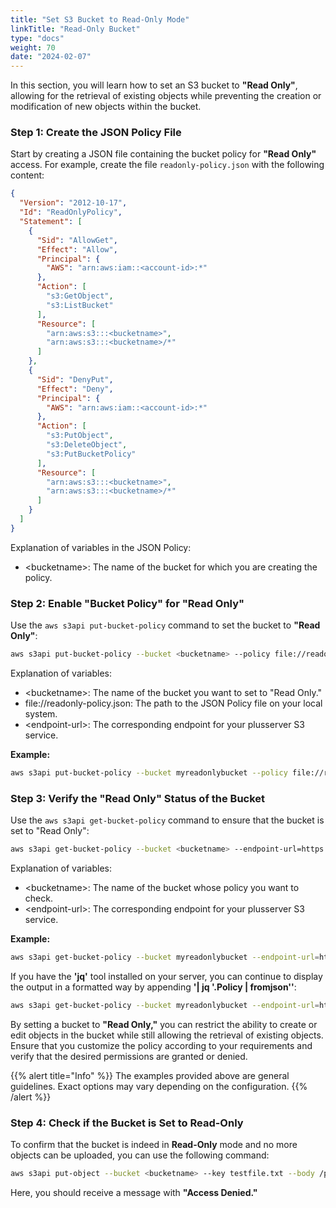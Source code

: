 ```yaml
---
title: "Set S3 Bucket to Read-Only Mode"
linkTitle: "Read-Only Bucket"
type: "docs"
weight: 70
date: "2024-02-07"
---
```


In this section, you will learn how to set an S3 bucket to **"Read Only"**, allowing for the retrieval of existing objects while preventing the creation or modification of new objects within the bucket.

### Step 1: Create the JSON Policy File

Start by creating a JSON file containing the bucket policy for **"Read Only"** access. For example, create the file `readonly-policy.json` with the following content:

```json
{
  "Version": "2012-10-17",
  "Id": "ReadOnlyPolicy",
  "Statement": [
    {
      "Sid": "AllowGet",
      "Effect": "Allow",
      "Principal": {
        "AWS": "arn:aws:iam::<account-id>:*"
      },
      "Action": [
        "s3:GetObject",
        "s3:ListBucket"
      ],
      "Resource": [
        "arn:aws:s3:::<bucketname>",
        "arn:aws:s3:::<bucketname>/*"
      ]
    },
    {
      "Sid": "DenyPut",
      "Effect": "Deny",
      "Principal": {
        "AWS": "arn:aws:iam::<account-id>:*"
      },
      "Action": [
        "s3:PutObject",
        "s3:DeleteObject",
        "s3:PutBucketPolicy"
      ],
      "Resource": [
        "arn:aws:s3:::<bucketname>",
        "arn:aws:s3:::<bucketname>/*"
      ]
    }
  ]
}
```

Explanation of variables in the JSON Policy:

* \<bucketname>: The name of the bucket for which you are creating the policy.

### Step 2: Enable "Bucket Policy" for "Read Only"

Use the `aws s3api put-bucket-policy` command to set the bucket to **"Read Only"**:

```bash
aws s3api put-bucket-policy --bucket <bucketname> --policy file://readonly-policy.json --endpoint-url=https://<endpoint-url>
```

Explanation of variables:

* \<bucketname>: The name of the bucket you want to set to "Read Only."
* file://readonly-policy.json: The path to the JSON Policy file on your local system.
* \<endpoint-url>: The corresponding endpoint for your plusserver S3 service.

**Example:**

```bash
aws s3api put-bucket-policy --bucket myreadonlybucket --policy file://readonly-policy.json --endpoint-url=https://s3.de-west-1.psmanaged.com
```

### Step 3: Verify the "Read Only" Status of the Bucket

Use the `aws s3api get-bucket-policy` command to ensure that the bucket is set to "Read Only":

```bash
aws s3api get-bucket-policy --bucket <bucketname> --endpoint-url=https://<endpoint-url>
```

Explanation of variables:

* \<bucketname>: The name of the bucket whose policy you want to check.
* \<endpoint-url>: The corresponding endpoint for your plusserver S3 service.

**Example:**

```bash
aws s3api get-bucket-policy --bucket myreadonlybucket --endpoint-url=https://s3.de-west-1.psmanaged.com
```

If you have the **'jq'** tool installed on your server, you can continue to display the output in a formatted way by appending **'| jq '.Policy | fromjson''**:

```bash
aws s3api get-bucket-policy --bucket myreadonlybucket --endpoint-url=https://s3.de-west-1.psmanaged.com | jq '.Policy | fromjson'
```
By setting a bucket to **"Read Only,"** you can restrict the ability to create or edit objects in the bucket while still allowing the retrieval of existing objects. Ensure that you customize the policy according to your requirements and verify that the desired permissions are granted or denied.

{{% alert title="Info" %}}
The examples provided above are general guidelines. Exact options may vary depending on the configuration.
{{% /alert %}}
### Step 4: Check if the Bucket is Set to Read-Only

To confirm that the bucket is indeed in **Read-Only** mode and no more objects can be uploaded, you can use the following command:

```bash
aws s3api put-object --bucket <bucketname> --key testfile.txt --body /path/to/local/file.txt --endpoint-url=https://<endpoint-url>
```
Here, you should receive a message with **"Access Denied."**
